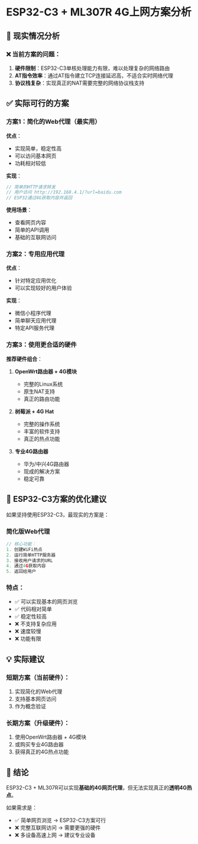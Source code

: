 # ESP32-C3 + ML307R 4G上网方案分析

## 🎯 现实情况分析

### ❌ 当前方案的问题：
1. **硬件限制**：ESP32-C3单核处理能力有限，难以处理复杂的网络路由
2. **AT指令效率**：通过AT指令建立TCP连接延迟高，不适合实时网络代理
3. **协议栈复杂**：实现真正的NAT需要完整的网络协议栈支持

## ✅ 实际可行的方案

### 方案1：简化的Web代理（最实用）
**优点**：
- 实现简单，稳定性高
- 可以访问基本网页
- 功耗相对较低

**实现**：
```c
// 简单的HTTP请求转发
// 用户访问 http://192.168.4.1/?url=baidu.com
// ESP32通过4G获取内容并返回
```

**使用场景**：
- 查看网页内容
- 简单的API调用
- 基础的互联网访问

### 方案2：专用应用代理
**优点**：
- 针对特定应用优化
- 可以实现较好的用户体验

**实现**：
- 微信小程序代理
- 简单聊天应用代理
- 特定API服务代理

### 方案3：使用更合适的硬件
**推荐硬件组合**：
1. **OpenWrt路由器 + 4G模块**
   - 完整的Linux系统
   - 原生NAT支持
   - 真正的路由功能

2. **树莓派 + 4G Hat**
   - 完整的操作系统
   - 丰富的软件支持
   - 真正的热点功能

3. **专业4G路由器**
   - 华为/中兴4G路由器
   - 现成的解决方案
   - 稳定可靠

## 🔧 ESP32-C3方案的优化建议

如果坚持使用ESP32-C3，最现实的方案是：

### 简化版Web代理
```c
// 核心功能：
1. 创建WiFi热点
2. 运行简单HTTP服务器
3. 接收用户请求的URL
4. 通过4G获取内容
5. 返回给用户
```

### 特点：
- ✅ 可以实现基本的网页浏览
- ✅ 代码相对简单
- ✅ 稳定性较高
- ❌ 不支持复杂应用
- ❌ 速度较慢
- ❌ 功能有限

## 💡 实际建议

### 短期方案（当前硬件）：
1. 实现简化的Web代理
2. 支持基本网页访问
3. 作为概念验证

### 长期方案（升级硬件）：
1. 使用OpenWrt路由器 + 4G模块
2. 或购买专业4G路由器
3. 获得真正的4G热点功能

## 🎯 结论

ESP32-C3 + ML307R可以实现**基础的4G网页代理**，但无法实现真正的**透明4G热点**。

如果需求是：
- ✅ 简单网页浏览 → ESP32-C3方案可行
- ❌ 完整互联网访问 → 需要更强的硬件
- ❌ 多设备高速上网 → 建议专业设备

